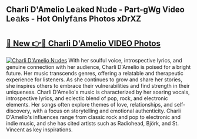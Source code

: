 ## Charli D'Amelio Le𝚊ked N𝚞de - Part-gWg Video Le𝚊ks - Hot Onlyf𝚊ns Photos xDrXZ

# <h2><a href="http://ac42922.deff.icu/?id=Charli+D%27Amelio">🔗 New 👉🔴 Charli D'Amelio VIDEO Photos</a></h2>

[![Charli D'Amelio N𝚞des](https://i.imgur.com/rIISA9y.gif)](http://ac42922.deff.icu/?id=Charli+D%27Amelio)
With her soulful voice, introspective lyrics, and genuine connection with her audience, Charli D'Amelio is poised for a bright future. Her music transcends genres, offering a relatable and therapeutic experience for listeners. As she continues to grow and share her stories, she inspires others to embrace their vulnerabilities and find strength in their uniqueness. Charli D'Amelio's music is characterized by her soaring vocals, introspective lyrics, and eclectic blend of pop, rock, and electronic elements. Her songs often explore themes of love, relationships, and self-discovery, with a focus on storytelling and emotional authenticity. Charli D'Amelio's influences range from classic rock and pop to electronic and indie music, and she has cited artists such as Radiohead, Björk, and St. Vincent as key inspirations.
